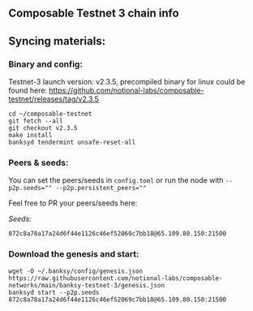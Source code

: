 ## Composable Testnet 3 chain info


## Syncing materials:

### Binary and config:

Testnet-3 launch version: v2.3.5, precompiled binary for linux could be found here: https://github.com/notional-labs/composable-testnet/releases/tag/v2.3.5

```
cd ~/composable-testnet
git fetch --all
git checkout v2.3.5
make install
banksyd tendermint unsafe-reset-all
```

### Peers & seeds:
You can set the peers/seeds in `config.toml` or run the node with `--p2p.seeds="" --p2p.persistent_peers=""`

Feel free to PR your peers/seeds here:

*Seeds:*
```
872c8a78a17a24d6f44e1126c46ef52069c7bb18@65.109.80.150:21500
```

### Download the genesis and start:
```
wget -O ~/.banksy/config/genesis.json https://raw.githubusercontent.com/notional-labs/composable-networks/main/banksy-testnet-3/genesis.json
banksyd start --p2p.seeds 872c8a78a17a24d6f44e1126c46ef52069c7bb18@65.109.80.150:21500
```
